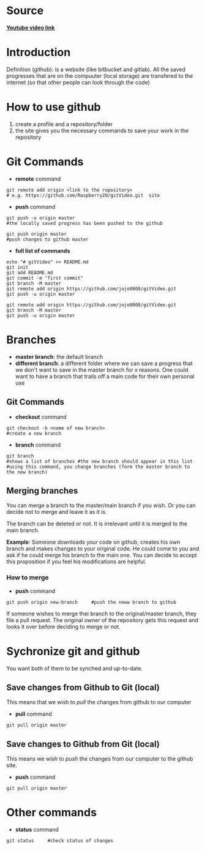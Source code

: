 # Source
__[Youtube video link](https://youtu.be/mJ-qvsxPHp)__

# Introduction

Definition (github): is a website (like bitbucket and gitlab). All the saved progresses that are on the compuuter (local storage) are transfered to the internet (so that other people can look through the code)

# How to use github

1. create a profile and a repository/folder
2. the site gives you the necessary commands to save your work in the repository

# Git Commands

+ __remote__ command
```shell
git remote add origin <link to the repository>         
# e.g. https://github.com/Raspberry20/gitVideo.git  site
``````

+ __push__ command
```shell
git push -u origin master    
#the locally saved progress has been pushed to the github
```

```shell
git push origin master     
#push changes to github master
```

+ __full list of commands__
```shell
echo "# gitVideo" >> README.md
git init
git add README.md
git commit -m "first commit"
git branch -M master
git remote add origin https://github.com/jojo0808/gitVideo.git
git push -u origin master
```

```shell
git remote add origin https://github.com/jojo0808/gitVideo.git
git branch -M master
git push -u origin master
```

# Branches

+ **master branch**: the default branch
+ **different branch**: a different folder where we can save a progress that we don't want to save in the master branch for x reasons. One could want to have a branch that trails off a main code for their own personal use

## Git Commands

+ __checkout__ command
```shell
git checkout -b <name of new branch>   
#create a new branch
```

+ __branch__ command
```shell
git branch     
#shows a list of branches #the new branch should appear in this list #using this command, you change branches (form the master branch to the new branch)
```

## Merging branches

You can merge a branch to the master/main branch if you wish. Or you can decide not to merge and leave it as it is.

The branch can be deleted or not. It is irrelevant until it is merged to the main branch.

**Example**: Someone downloads your code on github, creates his own branch and makes changes to your original code. He could come to you and ask if he could merge his branch to the main one. You can decide to accept this proposition if you feel his modifications are helpful.

### How to merge
+ __push__ command
```shell
git push origin new-branch     #push the neww branch to github
```

If someone wishes to merge thei branch to the original/master branch, they file a pull request. The original owner of the repository gets this request and looks it over before deciding to merge or not.


# Sychronize git and github

You want both of them to be synched and up-to-date.

## Save changes from Github to Git (local)

This means that we wish to *pull* the changes from github to our computer

+ __pull__ command
```shell
git pull origin master
```

## Save changes to Github from Git (local)

This means we wish to *push* the changes from our computer to the github site.

+ __push__ command
```shell
git pull origin master
```

# Other commands

+ __status__ command
```shell
git status     #check status of changes
```
